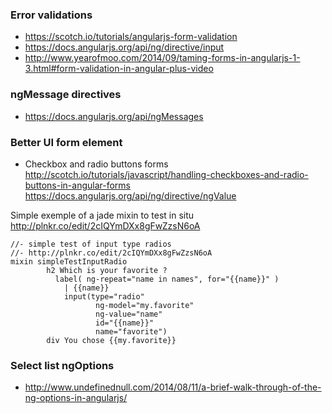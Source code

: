 ### Error validations 


* https://scotch.io/tutorials/angularjs-form-validation
* https://docs.angularjs.org/api/ng/directive/input
* http://www.yearofmoo.com/2014/09/taming-forms-in-angularjs-1-3.html#form-validation-in-angular-plus-video

### ngMessage directives

* https://docs.angularjs.org/api/ngMessages

### Better UI form element

* Checkbox and radio buttons forms     
http://scotch.io/tutorials/javascript/handling-checkboxes-and-radio-buttons-in-angular-forms    
https://docs.angularjs.org/api/ng/directive/ngValue

Simple exemple of a jade mixin to test in situ
http://plnkr.co/edit/2cIQYmDXx8gFwZzsN6oA
````jade
//- simple test of input type radios
//- http://plnkr.co/edit/2cIQYmDXx8gFwZzsN6oA
mixin simpleTestInputRadio 
        h2 Which is your favorite ?
          label( ng-repeat="name in names", for="{{name}}" )
            | {{name}}
            input(type="radio"
                   ng-model="my.favorite"
                   ng-value="name"
                   id="{{name}}"
                   name="favorite")
        div You chose {{my.favorite}}
````

### Select list ngOptions 

* http://www.undefinednull.com/2014/08/11/a-brief-walk-through-of-the-ng-options-in-angularjs/